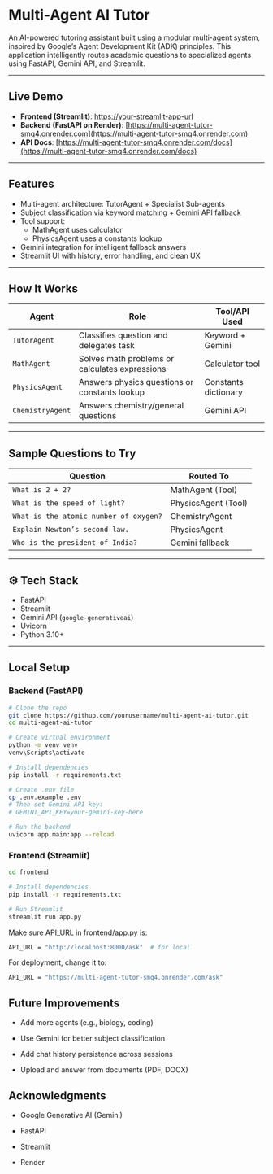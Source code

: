 #  Multi-Agent AI Tutor

An AI-powered tutoring assistant built using a modular multi-agent system, inspired by Google’s Agent Development Kit (ADK) principles. This application intelligently routes academic questions to specialized agents using FastAPI, Gemini API, and Streamlit.

---

##  Live Demo

- **Frontend (Streamlit)**: [https://your-streamlit-app-url](https://multiagenttutorgit-crfjuzqeedv65nic6wqpcf.streamlit.app/)
- **Backend (FastAPI on Render)**: [https://multi-agent-tutor-smq4.onrender.com](https://multi-agent-tutor-smq4.onrender.com)
- **API Docs**: [https://multi-agent-tutor-smq4.onrender.com/docs](https://multi-agent-tutor-smq4.onrender.com/docs)

---

##  Features

- Multi-agent architecture: TutorAgent + Specialist Sub-agents
- Subject classification via keyword matching + Gemini API fallback
- Tool support:
  - MathAgent uses calculator
  - PhysicsAgent uses a constants lookup
- Gemini integration for intelligent fallback answers
- Streamlit UI with history, error handling, and clean UX

---

## How It Works

| Agent          | Role                                           | Tool/API Used       |
|----------------|----------------------------------------------  |---------------------|
| `TutorAgent`   | Classifies question and delegates task         | Keyword + Gemini    |
| `MathAgent`    | Solves math problems or calculates expressions | Calculator tool     |
| `PhysicsAgent` | Answers physics questions or constants lookup  | Constants dictionary|
| `ChemistryAgent` | Answers chemistry/general questions          | Gemini API          |

---

##  Sample Questions to Try

| Question                                  | Routed To          |
|-------------------------------------------|--------------------|
| `What is 2 + 2?`                          | MathAgent (Tool)   |
| `What is the speed of light?`             | PhysicsAgent (Tool)|
| `What is the atomic number of oxygen?`    | ChemistryAgent     |
| `Explain Newton’s second law.`            | PhysicsAgent       |
| `Who is the president of India?`          | Gemini fallback    |

---


## ⚙️ Tech Stack

- FastAPI
- Streamlit
- Gemini API (`google-generativeai`)
- Uvicorn
- Python 3.10+

---

##  Local Setup

### Backend (FastAPI)

```bash
# Clone the repo
git clone https://github.com/yourusername/multi-agent-ai-tutor.git
cd multi-agent-ai-tutor

# Create virtual environment
python -m venv venv
venv\Scripts\activate

# Install dependencies
pip install -r requirements.txt

# Create .env file
cp .env.example .env
# Then set Gemini API key:
# GEMINI_API_KEY=your-gemini-key-here

# Run the backend
uvicorn app.main:app --reload
```
### Frontend (Streamlit)
```bash
cd frontend

# Install dependencies
pip install -r requirements.txt

# Run Streamlit
streamlit run app.py
```
Make sure API_URL in frontend/app.py is:

```bash
API_URL = "http://localhost:8000/ask"  # for local
```
For deployment, change it to:
```bash
API_URL = "https://multi-agent-tutor-smq4.onrender.com/ask"
```

## Future Improvements
- Add more agents (e.g., biology, coding)

- Use Gemini for better subject classification

- Add chat history persistence across sessions

- Upload and answer from documents (PDF, DOCX)

## Acknowledgments
- Google Generative AI (Gemini)

- FastAPI

- Streamlit

- Render
